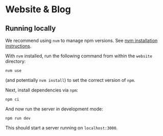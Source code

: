 #  Website & Blog

## Running locally

We recommend using `nvm` to manage npm versions. See [nvm installation instructions](https://github.com/nvm-sh/nvm#installing-and-updating).

With `nvm` installed, run the following command from within the `website` directory:

```shell
nvm use
```

(and potentially `nvm install`) to set the correct version of `npm`.

Next, install dependencies via `npm`:

```shell
npm ci
```

And now run the server in development mode:

```shell
npm run dev
```

This should start a server running on `localhost:3000`.